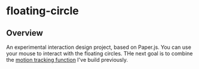# floating-circle

## Overview

An experimental interaction design project, based on Paper.js. You can use your mouse to interact with the floating circles. THe next goal is to combine the [motion tracking function](https://github.com/chiunhau/annoying-cloud) I've build previously.
